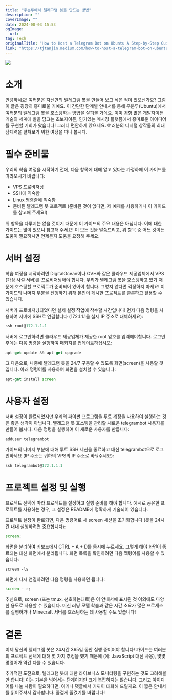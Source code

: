 ```yaml
---
title: "우분투에서 텔레그램 봇을 만드는 방법"
description: ""
coverImage: ""
date: 2024-08-03 15:53
ogImage: 
  url: 
tag: Tech
originalTitle: "How to Host a Telegram Bot on Ubuntu A Step-by-Step Guide"
link: "https://tjtanjin.medium.com/how-to-host-a-telegram-bot-on-ubuntu-a-step-by-step-guide-a38fb8c04f72"
---
```




<img src="/assets/img/How-to-Host-a-Telegram-Bot-on-Ubuntu:-A-Step-by-Step-Guide_0.png" />

# 소개

안녕하세요! 여러분은 자신만의 텔레그램 봇을 만들어 보고 싶은 적이 있으신가요? 그럼 이 글은 굉장히 흥미로울 거예요. 이 간단한 단계별 안내서를 통해 우분투(Ubuntu)에서 여러분의 텔레그램 봇을 호스팅하는 방법을 살펴볼 거에요. 이미 경험 많은 개발자이든 기술의 세계에 발을 담그는 초보자이든, 인기있는 메시징 플랫폼에서 흥미로운 아이디어를 구현할 기회가 왔습니다! 그러니 편안하게 앉으세요. 여러분의 디지털 창작물의 최대 잠재력을 펼쳐보기 위한 여정을 떠나 봅시다.

# 필수 준비물

<div class="content-ad"></div>

우리의 학습 여정을 시작하기 전에, 다음 항목에 대해 알고 있다는 가정하에 이 가이드를 따라오시기 바랍니다:

- VPS 프로비저닝
- SSH에 익숙함
- Linux 명령줄에 익숙함
- 준비된 텔레그램 봇 프로젝트 (준비된 것이 없다면, 제 예제를 사용하거나 이 가이드를 참고해 주세요!)

위 항목을 다루지는 않을 것이기 때문에 이 가이드의 주요 내용은 아닙니다. 이에 대한 가이드는 많이 있으니 참고해 주세요! 이 모든 것을 말씀드리고, 위 항목 중 어느 것이든 도움이 필요하시면 언제든지 도움을 요청해 주세요.

# 서버 설정

<div class="content-ad"></div>

학습 여정을 시작하려면 DigitalOcean이나 OVH와 같은 클라우드 제공업체에서 VPS (가상 사설 서버)를 프로비저닝해야 합니다. 우리가 텔레그램 봇을 호스팅하고 있기 때문에 호스팅할 프로젝트가 준비되어 있어야 합니다. 그렇지 않다면 걱정하지 마세요! 이 가이드의 나머지 부분을 진행하기 위해 본인이 게시한 프로젝트를 클론하고 활용할 수 있습니다.

서버가 프로비저닝되었다면 실제 설정 작업에 착수할 시간입니다! 먼저 다음 명령을 사용하여 서버에 SSH로 연결합니다 (172.1.1.1을 실제 IP 주소로 대체하세요):

```js
ssh root@172.1.1.1
```

서버에 로그인하려면 클라우드 제공업체가 제공한 root 암호를 입력해야합니다. 로그인 후에는 다음 명령을 실행하여 패키지를 업데이트하십시오:

<div class="content-ad"></div>

```js
apt-get update && apt-get upgrade
```

그 다음으로, 나중에 텔레그램 봇을 24/7 구동할 수 있도록 화면(screen)을 사용할 것입니다. 아래 명령어를 사용하여 화면을 설치할 수 있습니다:

```js
apt-get install screen
```

# 사용자 설정

<div class="content-ad"></div>

서버 설정이 완료되었지만 우리의 파이썬 프로그램을 루트 계정을 사용하여 실행하는 것은 좋은 생각이 아닙니다. 텔레그램 봇 호스팅을 관리할 새로운 telegrambot 사용자를 만들어 봅시다. 다음 명령을 실행하여 이 새로운 사용자를 만듭니다:

```js
adduser telegrambot
```

가이드의 나머지 부분에 대해 루트 SSH 세션을 종료하고 대신 telegrambot으로 로그인하세요 (IP 주소는 귀하의 VPS의 IP 주소로 바꿔주세요):

```js
ssh telegrambot@172.1.1.1
```

<div class="content-ad"></div>

# 프로젝트 설정 및 실행

프로젝트 선택에 따라 프로젝트를 설정하고 실행 준비를 해야 합니다. 예시로 공유한 프로젝트를 사용하는 경우, 그 설정은 README에 명확하게 기술되어 있습니다.

프로젝트 설정이 완료되면, 다음 명령어로 새 screen 세션을 초기화합니다 (봇을 24시간 내내 실행하려면 중요합니다):

```js
screen;
```

<div class="content-ad"></div>

화면을 분리하여 키보드에서 CTRL + A + D를 동시에 누르세요. 그렇게 해야 화면이 종료되는 대신 화면에서 분리됩니다. 화면 목록을 확인하려면 다음 몤령어를 사용할 수 있습니다:

```shell
screen -ls
```

<div class="content-ad"></div>

화면에 다시 연결하려면 다음 명령을 사용하면 됩니다:

```js
screen - r;
```

추신으로, screen (또는 tmux, 선호하는대로)은 이 안내서에 표시된 것 이외에도 다양한 용도로 사용할 수 있습니다. 머신 러닝 모델 학습과 같은 시간 소요가 많은 프로세스를 실행하거나 Minecraft 서버를 호스팅하는 데 사용할 수도 있습니다!

# 결론

<div class="content-ad"></div>

이제 당신의 텔레그램 봇은 24시간 365일 동안 실행 중이어야 합니다! 가이드는 여러분의 프로젝트 선택에 대해 몇 가지 추정을 했기 때문에 (예: JavaScript 대신 사용), 몇몇 명령어가 약간 다를 수 있습니다.

추가적인 도전으로, 텔레그램 봇에 대한 라이브니스 모니터링을 구현하는 것도 고려해볼만 합니다! 이는 기본을 넘어서는 단계이지만 크게 복잡하지는 않습니다. 그리고 아이디어를 나눌 사람이 필요하다면, 여기나 댓글에서 기꺼이 대화해 드릴게요. 이 짧은 안내서를 읽어주셔서 감사합니다. 즐겁게 즐겼기를 바랍니다!
